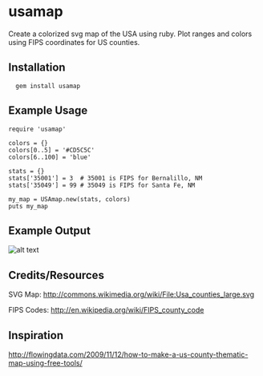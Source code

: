 usamap
======

Create a colorized svg map of the USA using ruby. Plot ranges and colors using FIPS coordinates for US counties.

## Installation

~~~.ruby
  gem install usamap
~~~


## Example Usage

~~~.ruby
require 'usamap'

colors = {}
colors[0..5] = '#CD5C5C'
colors[6..100] = 'blue'

stats = {}
stats['35001'] = 3  # 35001 is FIPS for Bernalillo, NM
stats['35049'] = 99 # 35049 is FIPS for Santa Fe, NM

my_map = USAmap.new(stats, colors)
puts my_map
~~~


## Example Output


![alt text](https://raw.github.com/wiki/salemine/usamap/nm_counties.png "Sample Map")







## Credits/Resources
SVG Map:
http://commons.wikimedia.org/wiki/File:Usa_counties_large.svg


FIPS Codes:
http://en.wikipedia.org/wiki/FIPS_county_code


## Inspiration
http://flowingdata.com/2009/11/12/how-to-make-a-us-county-thematic-map-using-free-tools/

